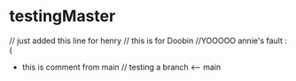 # testingMaster

// just added this line for henry
// this is for Doobin 
//YOOOOO annie's fault :(


* this is comment from main
// testing a branch <-- main
